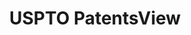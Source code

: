 ---
bigquery: https://console.cloud.google.com/bigquery?p=patents-public-data&d=patentsview&page=dataset
citation: Attribution should be given to PatentsView for use, distribution, or derivative
  works.
code: https://github.com/CSSIP-AIR/PatentsView-Code-Snippets/
contributors: USPTO
cost: None
description: 'PatentsView includes US patent data including raw data (summaries, applications,
  pregrant applications), disambugations of inventors and assignees, and inventor
  gender estimates.  Also foreign priority data, # of figures and sheets, and government
  interest statements.'
documentation: https://patentsview.org/query/builder-faqs
last_edit: 04/06/2022, 22:00:02
location: https://patentsview.org/
maintained_by: USPTO
record_creation_timestamp: 12/2/2020 17:20:46
schema_fields:
- text
- patent_id
- disamb_inventor_id_20170307
- _102_date
- subgroup_id
- relkind
- doctype
- disamb_assignee_id_20200929
- lapse_of_patent
- term_grant
- organization
- name_last
- section_id
- action_date
- latlong
- num_figures
- state_fips
- disamb_inventor_id_20180528
- subclass_id
- assignee_id
- exemplary
- ipc_class
- disamb_inventor_id_20191008
- subsection_id
- city
- citation_id
- uuid
- num_claims
- longitude
- status
- classification_data_source
- gi_statement
- reldocno
- field_id
- subclass
- section
- main_group
- country_transformed
- disamb_inventor_id_20201229
- disamb_assignee_id_20200331
- num
- disamb_inventor_id_20200929
- organization_id
- disamb_inventor_id_20171003
- disamb_assignee_id_20200630
- series_code
- title
- sector_title
- latitude
- disamb_assignee_id_20191231
- disamb_inventor_id_20200630
- disclaimer_date
- num_sheets
- county
- number
- disamb_inventor_id_20181127
- disamb_assignee_id_20181127
- term_disclaimer
- rawinventor_id
- name
- designation
- _371_date
- county_fips
- inventor_id
- f371_date
- disamb_inventor_id_20190820
- attribution_status
- lawyer_id
- ipc_version_indicator
- state
- dependent
- disamb_inventor_id_20190312
- name_first
- contract_award_number
- disamb_assignee_id_20190312
- classification_level
- level_two
- subcategory_id
- classification_status
- symbol_position
- field_title
- filename
- publication_number
- country
- deceased
- male_flag
- withdrawn
- sequence
- disamb_assignee_id_20190820
- disamb_inventor_id_20200331
- latin_name
- rel_id
- mainclass_id
- variety
- male
- rawlocation_id
- doc_type
- fname
- level_one
- location_id
- f102_date
- lname
- kind
- category
- category_id
- disamb_assignee_id_20191008
- term_extension
- group
- disamb_inventor_id_20171226
- group_id
- length
- classification_value
- subgroup
- rule_47
- disamb_inventor_id_20170808
- type
- application_id
- date
- level_three
- applicant_type
- disamb_inventor_id_20191231
- role
- id
- abstract
- rawassignee_id
shortname: patentsview
tags:
- disambiguation
- United States
- gender
terms_of_use: Creative Commons Attribution 4.0 International License.
timeframe: 1963-1999
title: USPTO PatentsView
uuid: cf1780b1-e265-4e49-8d1d-83b9cfe0fd9a
---